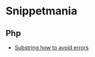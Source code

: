 # Snippetmania

## Php

- [Substring how to avoid errors](https://gist.github.com/thedom85/fb4aa87e69601a0ca6d96d4eb1be6317)
